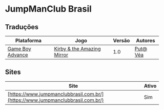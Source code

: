 # JumpManClub Brasil

## Traduções

| Plataforma | Jogo | Versão | Autores |
| ----------- | ----------- | ----------- | ----------- |
| [Game Boy Advance](../../traducoes/game-boy-advance/) | [Kirby &amp; the Amazing Mirror](../../traducoes/game-boy-advance/kirby-the-amazing-mirror_put-vea/) | 1.0 | [Put@ Véa](../../autores/put-vea/) |

## Sites

| Site | Ativo |
| ----------- | ----------- |
| [https://www.jumpmanclubbrasil.com.br/](https://www.jumpmanclubbrasil.com.br/) | Sim |